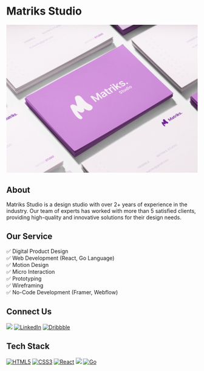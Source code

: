 # Matriks Studio
<p align="center">
  <img src="Cover.png">
</p>

## About
Matriks Studio is a design studio with over 2+ years of experience in the industry. Our team of experts has worked with more than 5 satisfied clients, providing high-quality and innovative solutions for their design needs.

## Our Service
✅ Digital Product Design<br/>
✅ Web Development (React, Go Language)<br/>
✅ Motion Design<br/>
✅ Micro Interaction<br/>
✅ Prototyping<br/>
✅ Wireframing<br/>
✅ No-Code Development (Framer, Webflow)

## Connect Us
[<img src="https://edent.github.io/SuperTinyIcons/images/svg/instagram.svg" width="30">](https://www.instagram.com/matriks.studio/)
[<img src="https://edent.github.io/SuperTinyIcons/images/svg/linkedin.svg" width="30" title="LinkedIn" />](https://www.linkedin.com/company/matriks-studio/)
[<img src="https://edent.github.io/SuperTinyIcons/images/svg/dribbble.svg" width="30" title="Dribbble" />](https://dribbble.com/matriksstudio)

## Tech Stack
[<img src="https://edent.github.io/SuperTinyIcons/images/svg/html5.svg" width="30" title="HTML5" />](https://www.w3schools.com/TAGS/default.asp)
[<img src="https://edent.github.io/SuperTinyIcons/images/svg/css3.svg" width="30" title="CSS3"/>](https://www.w3schools.com/cssref/index.php)
[<img src="https://edent.github.io/SuperTinyIcons/images/svg/react.svg" width="30" title="React" />](https://reactjs.org/docs/getting-started.html)
[<img src="https://cdn.jsdelivr.net/gh/devicons/devicon/icons/tailwindcss/tailwindcss-plain.svg" width="30" />](https://tailwindcss.com/docs/installation)
[<img src="https://edent.github.io/SuperTinyIcons/images/svg/go.svg" width="30" title="Go" />](https://go.dev/)

